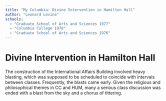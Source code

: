 ```yaml
---
title: "My Columbia: Divine Intervention in Hamilton Hall"
author: "Leonard Levine"
schools:
  - "Graduate School of Arts and Sciences 1977"
  - "Columbia College 1970"
  - "Graduate School of Arts and Sciences 1976"
---
```


# Divine Intervention in Hamilton Hall

The construction of the International Affairs Building involved heavy blasting, which was supposed to be scheduled to coincide with intervals between classes. Frequently, the blasts came early. Given the religious and philosophical themes in CC and HUM, many a serious class discussion was ended with a blast from the sky and a chorus of tittering.
